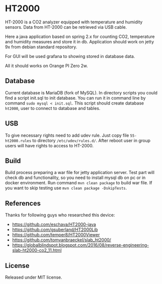 # HT2000

HT-2000 is a CO2 analyzer equipped with temperature and humidity sensors.
Data from HT-2000 can be retrieved via USB cable.

Here a java application based on spring 2.x for counting CO2, temperature and humidity measures and store it in db.
Application should work on jetty 9x from debian standard repository.

For GUI will be used grafana to showing stored in database data. 

All it should works on Orange PI Zero 2w.

## Database
Current database is MariaDB (fork of MySQL).
In directory scripts you could find a script init.sql to init database.
You can run it in command line by command `sudo mysql < init.sql`.
This script should create database `ht2000`, user to connect to database and tables.

## USB
To give necessary rights need to add udev rule.
Just copy file `55-ht2000.rules` to directory `/etc/udev/rules.d/`.
After reboot user in group users will have rights to access to HT-2000.

## Build
Build process preparing a war file for jetty application server.
Test part will check db and functionality, so you need to install mysql db on pc or in docker environment.
Run command `mvn clean package` to build war file.
If you want to skip testing use `mvn clean package -DskipTests`.

## References
Thanks for following guys who researched this device:
* https://github.com/eschava/HT2000-java
* https://github.com/gsuberland/HT2000Lib
* https://github.com/temper8/HT2000Viewer
* https://github.com/tomvanbraeckel/slab_ht2000/
* https://globalblindspot.blogspot.com/2016/08/reverse-engineering-slab-ht2000-co2_11.html

## License
Released under MIT license.
